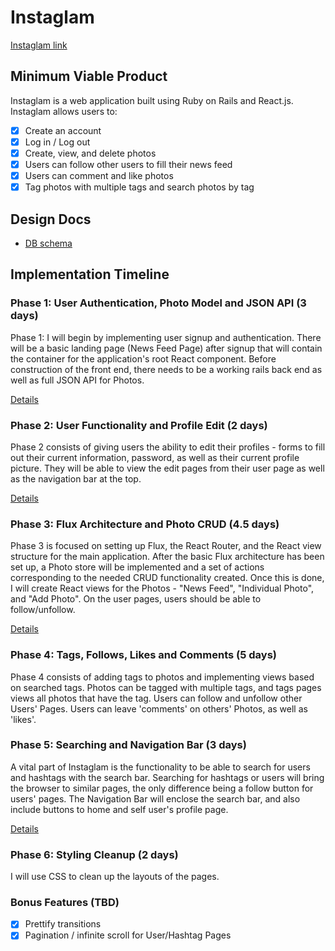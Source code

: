 # Instaglam

[Instaglam link][heroku]

[heroku]: http://instaglam.herokuapp.com

[instaglam]: http://www.instagram.com

## Minimum Viable Product

Instaglam is a web application built using Ruby on Rails and React.js.
Instaglam allows users to:

<!-- This is a Markdown checklist. Use it to keep track of your progress! -->

- [X] Create an account
- [X] Log in / Log out
- [X] Create, view, and delete photos
- [X] Users can follow other users to fill their news feed
- [X] Users can comment and like photos
- [X] Tag photos with multiple tags and search photos by tag

## Design Docs
* [DB schema][schema]

[schema]: ./docs/schema.md

## Implementation Timeline

### Phase 1: User Authentication, Photo Model and JSON API (3 days)

Phase 1: I will begin by implementing user signup and authentication. There will
be a basic landing page (News Feed Page) after signup that will contain the
container for the application's root React component. Before construction of the front end,
there needs to be a working rails back end as well as full JSON API for Photos.

[Details][phase-one]

### Phase 2: User Functionality and Profile Edit (2 days)
Phase 2 consists of giving users the ability to edit their profiles - forms to
fill out their current information, password, as well as their current profile picture.
They will be able to view the edit pages from their user page as well as the
navigation bar at the top.

[Details][phase-two]

### Phase 3: Flux Architecture and Photo CRUD (4.5 days)

Phase 3 is focused on setting up Flux, the React Router, and the React view
structure for the main application. After the basic Flux architecture has been
set up, a Photo store will be implemented and a set of actions corresponding to
the needed CRUD functionality created. Once this is done, I will create React
views for the Photos - "News Feed", "Individual Photo", and "Add Photo".
On the user pages, users should be able to follow/unfollow.

[Details][phase-three]

### Phase 4: Tags, Follows, Likes and Comments (5 days)
Phase 4 consists of adding tags to photos and implementing views based on
searched tags. Photos can be tagged with multiple tags, and tags pages
views all photos that have the tag.
Users can follow and unfollow other Users' Pages.
Users can leave 'comments' on others' Photos, as well as 'likes'.


### Phase 5: Searching and Navigation Bar (3 days)
A vital part of Instaglam is the functionality to be able to search for users and
hashtags with the search bar. Searching for hashtags or users will bring the browser
to similar pages, the only difference being a follow button for users' pages.
The Navigation Bar will enclose the search bar, and also include buttons to home
and self user's profile page.

[Details][phase-five]


### Phase 6: Styling Cleanup (2 days)
I will use CSS to clean up the layouts of the pages.


### Bonus Features (TBD)
- [X] Prettify transitions
- [X] Pagination / infinite scroll for User/Hashtag Pages

[phase-one]: ./docs/phases/phase1.md
[phase-two]: ./docs/phases/phase2.md
[phase-three]: ./docs/phases/phase3.md
[phase-four]: ./docs/phases/phase4.md
[phase-five]: ./docs/phases/phase5.md
